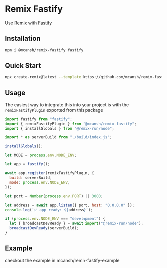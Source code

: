 # Remix Fastify

Use [Remix](https://remix.run) with [Fastify](http://fastify.io)

## Installation

```sh
npm i @mcansh/remix-fastify fastify
```

## Quick Start

```sh
npx create-remix@latest --template https://github.com/mcansh/remix-fastify/tree/main/example
```

## Usage

The easiest way to integrate this into your project is with the `remixFastifyPlugin` exported from this package

```js
import fastify from "fastify";
import { remixFastifyPlugin } from "@mcansh/remix-fastify";
import { installGlobals } from "@remix-run/node";

import * as serverBuild from "./build/index.js";

installGlobals();

let MODE = process.env.NODE_ENV;

let app = fastify();

await app.register(remixFastifyPlugin, {
  build: serverBuild,
  mode: process.env.NODE_ENV,
});

let port = Number(process.env.PORT) || 3000;

let address = await app.listen({ port, host: "0.0.0.0" });
console.log(`✅ app ready: ${address}`);

if (process.env.NODE_ENV === "development") {
  let { broadcastDevReady } = await import("@remix-run/node");
  broadcastDevReady(serverBuild);
}
```

## Example

checkout the example in mcansh/remix-fastify-example
